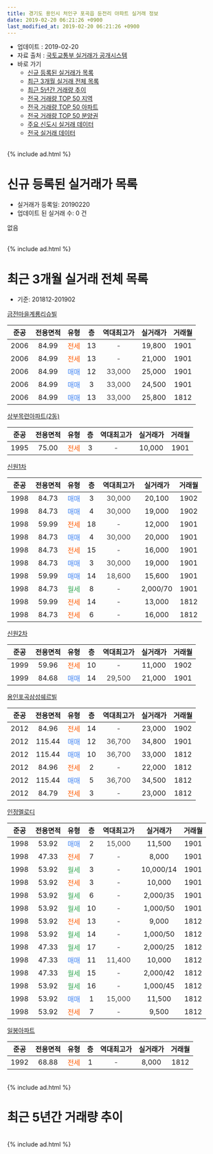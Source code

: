```yaml
---
title: 경기도 용인시 처인구 포곡읍 둔전리 아파트 실거래 정보
date: 2019-02-20 06:21:26 +0900
last_modified_at: 2019-02-20 06:21:26 +0900
---
```


* 업데이트 : 2019-02-20
* 자료 출처 : [국토교통부 실거래가 공개시스템](http://rt.molit.go.kr)
* 바로 가기
    * [신규 등록된 실거래가 목록](#신규-등록된-실거래가-목록)
    * [최근 3개월 실거래 전체 목록](#최근-3개월-실거래-전체-목록)
    * [최근 5년간 거래량 추이](#최근-5년간-거래량-추이)
    * [전국 거래량 TOP 50 지역](https://inasie.github.io/apt-trade-info/최근-3개월-전국에서-가장-거래가-많이-발생한-지역)
    * [전국 거래량 TOP 50 아파트](https://inasie.github.io/apt-trade-info/최근-3개월-전국에서-가장-거래가-많이-발생한-아파트)
    * [전국 거래량 TOP 50 분양권](https://inasie.github.io/apt-trade-info/최근-3개월-전국에서-가장-거래가-많이-발생한-분양권)
    * [주요 신도시 실거래 데이터](https://inasie.github.io/apt-trade-info/주요-신도시)
    * [전국 실거래 데이터](https://inasie.github.io/apt-trade-info/전국)
<br>
{% include ad.html %}
<br>

# 신규 등록된 실거래가 목록
* 실거래가 등록일: 20190220
* 업데이트 된 실거래 수: 0 건

없음

<br>
{% include ad.html %}
<br>

# 최근 3개월 실거래 전체 목록
* 기준: 201812-201902


[금전마을계룡리슈빌](https://search.naver.com/search.naver?query=%EA%B2%BD%EA%B8%B0%EB%8F%84+%EC%9A%A9%EC%9D%B8%EC%8B%9C+%EC%B2%98%EC%9D%B8%EA%B5%AC+%ED%8F%AC%EA%B3%A1%EC%9D%8D+%EB%91%94%EC%A0%84%EB%A6%AC+%EA%B8%88%EC%A0%84%EB%A7%88%EC%9D%84%EA%B3%84%EB%A3%A1%EB%A6%AC%EC%8A%88%EB%B9%8C)

|준공|전용면적|유형|층|역대최고가|실거래가|거래월|
|:---:|:---:|:---:|:---:|:---:|:---:|:---:|
|2006|84.99|<span style="color:#ff5a00">전세</span>|13|<span style="color:#444444">-</span>|19,800|1901|
|2006|84.99|<span style="color:#ff5a00">전세</span>|13|<span style="color:#444444">-</span>|21,000|1901|
|2006|84.99|<span style="color:#4285f3">매매</span>|12|<span style="color:#444444">33,000</span>|25,000|1901|
|2006|84.99|<span style="color:#4285f3">매매</span>|3|<span style="color:#444444">33,000</span>|24,500|1901|
|2006|84.99|<span style="color:#4285f3">매매</span>|13|<span style="color:#444444">33,000</span>|25,800|1812|

[상부목련아파트(2동)](https://search.naver.com/search.naver?query=%EA%B2%BD%EA%B8%B0%EB%8F%84+%EC%9A%A9%EC%9D%B8%EC%8B%9C+%EC%B2%98%EC%9D%B8%EA%B5%AC+%ED%8F%AC%EA%B3%A1%EC%9D%8D+%EB%91%94%EC%A0%84%EB%A6%AC+%EC%83%81%EB%B6%80%EB%AA%A9%EB%A0%A8%EC%95%84%ED%8C%8C%ED%8A%B8%282%EB%8F%99%29)

|준공|전용면적|유형|층|역대최고가|실거래가|거래월|
|:---:|:---:|:---:|:---:|:---:|:---:|:---:|
|1995|75.00|<span style="color:#ff5a00">전세</span>|3|<span style="color:#444444">-</span>|10,000|1901|

[신원1차](https://search.naver.com/search.naver?query=%EA%B2%BD%EA%B8%B0%EB%8F%84+%EC%9A%A9%EC%9D%B8%EC%8B%9C+%EC%B2%98%EC%9D%B8%EA%B5%AC+%ED%8F%AC%EA%B3%A1%EC%9D%8D+%EB%91%94%EC%A0%84%EB%A6%AC+%EC%8B%A0%EC%9B%901%EC%B0%A8)

|준공|전용면적|유형|층|역대최고가|실거래가|거래월|
|:---:|:---:|:---:|:---:|:---:|:---:|:---:|
|1998|84.73|<span style="color:#4285f3">매매</span>|3|<span style="color:#444444">30,000</span>|20,100|1902|
|1998|84.73|<span style="color:#4285f3">매매</span>|4|<span style="color:#444444">30,000</span>|19,000|1902|
|1998|59.99|<span style="color:#ff5a00">전세</span>|18|<span style="color:#444444">-</span>|12,000|1901|
|1998|84.73|<span style="color:#4285f3">매매</span>|4|<span style="color:#444444">30,000</span>|20,000|1901|
|1998|84.73|<span style="color:#ff5a00">전세</span>|15|<span style="color:#444444">-</span>|16,000|1901|
|1998|84.73|<span style="color:#4285f3">매매</span>|3|<span style="color:#444444">30,000</span>|19,000|1901|
|1998|59.99|<span style="color:#4285f3">매매</span>|14|<span style="color:#444444">18,600</span>|15,600|1901|
|1998|84.73|<span style="color:#34a853">월세</span>|8|<span style="color:#444444">-</span>|2,000/70|1901|
|1998|59.99|<span style="color:#ff5a00">전세</span>|14|<span style="color:#444444">-</span>|13,000|1812|
|1998|84.73|<span style="color:#ff5a00">전세</span>|6|<span style="color:#444444">-</span>|16,000|1812|

[신원2차](https://search.naver.com/search.naver?query=%EA%B2%BD%EA%B8%B0%EB%8F%84+%EC%9A%A9%EC%9D%B8%EC%8B%9C+%EC%B2%98%EC%9D%B8%EA%B5%AC+%ED%8F%AC%EA%B3%A1%EC%9D%8D+%EB%91%94%EC%A0%84%EB%A6%AC+%EC%8B%A0%EC%9B%902%EC%B0%A8)

|준공|전용면적|유형|층|역대최고가|실거래가|거래월|
|:---:|:---:|:---:|:---:|:---:|:---:|:---:|
|1999|59.96|<span style="color:#ff5a00">전세</span>|10|<span style="color:#444444">-</span>|11,000|1902|
|1999|84.68|<span style="color:#4285f3">매매</span>|14|<span style="color:#444444">29,500</span>|21,000|1901|

[용인포곡삼성쉐르빌](https://search.naver.com/search.naver?query=%EA%B2%BD%EA%B8%B0%EB%8F%84+%EC%9A%A9%EC%9D%B8%EC%8B%9C+%EC%B2%98%EC%9D%B8%EA%B5%AC+%ED%8F%AC%EA%B3%A1%EC%9D%8D+%EB%91%94%EC%A0%84%EB%A6%AC+%EC%9A%A9%EC%9D%B8%ED%8F%AC%EA%B3%A1%EC%82%BC%EC%84%B1%EC%89%90%EB%A5%B4%EB%B9%8C)

|준공|전용면적|유형|층|역대최고가|실거래가|거래월|
|:---:|:---:|:---:|:---:|:---:|:---:|:---:|
|2012|84.96|<span style="color:#ff5a00">전세</span>|14|<span style="color:#444444">-</span>|23,000|1902|
|2012|115.44|<span style="color:#4285f3">매매</span>|12|<span style="color:#444444">36,700</span>|34,800|1901|
|2012|115.44|<span style="color:#4285f3">매매</span>|10|<span style="color:#444444">36,700</span>|33,000|1812|
|2012|84.96|<span style="color:#ff5a00">전세</span>|2|<span style="color:#444444">-</span>|22,000|1812|
|2012|115.44|<span style="color:#4285f3">매매</span>|5|<span style="color:#444444">36,700</span>|34,500|1812|
|2012|84.79|<span style="color:#ff5a00">전세</span>|3|<span style="color:#444444">-</span>|23,000|1812|

[인정멜로디](https://search.naver.com/search.naver?query=%EA%B2%BD%EA%B8%B0%EB%8F%84+%EC%9A%A9%EC%9D%B8%EC%8B%9C+%EC%B2%98%EC%9D%B8%EA%B5%AC+%ED%8F%AC%EA%B3%A1%EC%9D%8D+%EB%91%94%EC%A0%84%EB%A6%AC+%EC%9D%B8%EC%A0%95%EB%A9%9C%EB%A1%9C%EB%94%94)

|준공|전용면적|유형|층|역대최고가|실거래가|거래월|
|:---:|:---:|:---:|:---:|:---:|:---:|:---:|
|1998|53.92|<span style="color:#4285f3">매매</span>|2|<span style="color:#444444">15,000</span>|11,500|1901|
|1998|47.33|<span style="color:#ff5a00">전세</span>|7|<span style="color:#444444">-</span>|8,000|1901|
|1998|53.92|<span style="color:#34a853">월세</span>|3|<span style="color:#444444">-</span>|10,000/14|1901|
|1998|53.92|<span style="color:#ff5a00">전세</span>|3|<span style="color:#444444">-</span>|10,000|1901|
|1998|53.92|<span style="color:#34a853">월세</span>|6|<span style="color:#444444">-</span>|2,000/35|1901|
|1998|53.92|<span style="color:#34a853">월세</span>|10|<span style="color:#444444">-</span>|1,000/50|1901|
|1998|53.92|<span style="color:#ff5a00">전세</span>|13|<span style="color:#444444">-</span>|9,000|1812|
|1998|53.92|<span style="color:#34a853">월세</span>|14|<span style="color:#444444">-</span>|1,000/50|1812|
|1998|47.33|<span style="color:#34a853">월세</span>|17|<span style="color:#444444">-</span>|2,000/25|1812|
|1998|47.33|<span style="color:#4285f3">매매</span>|11|<span style="color:#444444">11,400</span>|10,000|1812|
|1998|47.33|<span style="color:#34a853">월세</span>|15|<span style="color:#444444">-</span>|2,000/42|1812|
|1998|53.92|<span style="color:#34a853">월세</span>|16|<span style="color:#444444">-</span>|1,000/45|1812|
|1998|53.92|<span style="color:#4285f3">매매</span>|1|<span style="color:#444444">15,000</span>|11,500|1812|
|1998|53.92|<span style="color:#ff5a00">전세</span>|7|<span style="color:#444444">-</span>|9,500|1812|

[일봉아파트](https://search.naver.com/search.naver?query=%EA%B2%BD%EA%B8%B0%EB%8F%84+%EC%9A%A9%EC%9D%B8%EC%8B%9C+%EC%B2%98%EC%9D%B8%EA%B5%AC+%ED%8F%AC%EA%B3%A1%EC%9D%8D+%EB%91%94%EC%A0%84%EB%A6%AC+%EC%9D%BC%EB%B4%89%EC%95%84%ED%8C%8C%ED%8A%B8)

|준공|전용면적|유형|층|역대최고가|실거래가|거래월|
|:---:|:---:|:---:|:---:|:---:|:---:|:---:|
|1992|68.88|<span style="color:#ff5a00">전세</span>|1|<span style="color:#444444">-</span>|8,000|1812|


<br>
{% include ad.html %}
<br>

# 최근 5년간 거래량 추이


<div style="width:100%;">
    <canvas id="deal_progress" height="200"></canvas>
</div>

<script>
new Chart(document.getElementById("deal_progress"), {
    type: 'line',
    data: {
        labels: ['201402','201403','201404','201405','201406','201407','201408','201409','201410','201411','201412','201501','201502','201503','201504','201505','201506','201507','201508','201509','201510','201511','201512','201601','201602','201603','201604','201605','201606','201607','201608','201609','201610','201611','201612','201701','201702','201703','201704','201705','201706','201707','201708','201709','201710','201711','201712','201801','201802','201803','201804','201805','201806','201807','201808','201809','201810','201811','201812','201901','201902'],
        datasets: [{
            label: '매매',
            pointRadius: 1,
            data: [45, 53, 24, 22, 16, 23, 24, 23, 20, 19, 15, 19, 19, 42, 27, 18, 28, 19, 16, 18, 14, 16, 11, 15, 13, 27, 22, 11, 15, 29, 7, 18, 21, 15, 9, 16, 15, 17, 16, 11, 15, 13, 15, 23, 13, 10, 12, 10, 11, 19, 11, 9, 12, 16, 20, 13, 14, 9, 5, 8, 2],
            borderColor: "rgba(255, 201, 14, 1)",
            backgroundColor: "rgba(255, 201, 14, 0.5)",
            fill: false,
            lineTension: 0
        },{
            label: '전월세',
            pointRadius: 1,
            data: [20, 28, 24, 16, 19, 16, 14, 16, 16, 23, 13, 16, 19, 26, 12, 10, 10, 16, 9, 12, 21, 10, 21, 16, 11, 10, 15, 17, 15, 16, 12, 23, 16, 14, 8, 18, 17, 14, 12, 10, 12, 11, 10, 14, 9, 20, 16, 18, 9, 15, 13, 11, 12, 16, 9, 21, 8, 16, 11, 11, 2],
            borderColor: "rgba(0, 141, 185, 1)",
            backgroundColor: "rgba(0, 141, 185, 0.5)",
            fill: false,
            lineTension: 0
        }
        ]
    },
    options: {
        responsive: true,
        title: {
            display: false
        },
        tooltips: {
            mode: 'index',
            intersect: false
        },
        hover: {
            mode: 'nearest',
            intersect: true
        },
        scales: {
            xAxes: [{
                display: true,
                scaleLabel: {
                    display: true,
                    labelString: '년/월'
                }
            }],
            yAxes: [{
                display: true,
                ticks: {
                    suggestedMin: 0,
                },
                scaleLabel: {
                    display: true,
                    labelString: '실거래 수'
                }
            }]
        }
    }
});

</script>


<br>
{% include ad.html %}
<br>

